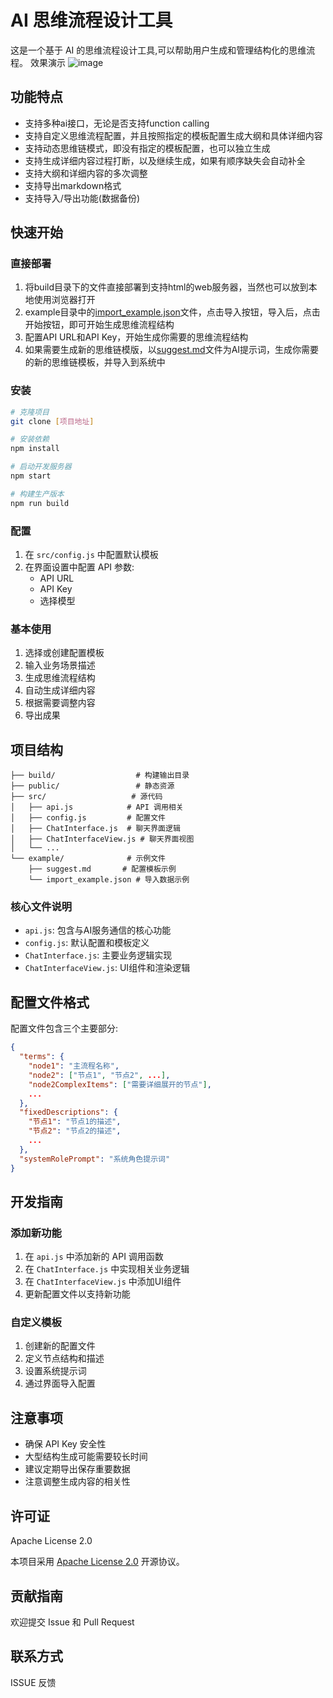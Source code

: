 # AI 思维流程设计工具

这是一个基于 AI 的思维流程设计工具,可以帮助用户生成和管理结构化的思维流程。
效果演示
![image](https://github.com/user-attachments/assets/ec2b997f-14f3-4108-9a3e-58a05e04afa5)

## 功能特点
- 支持多种ai接口，无论是否支持function calling
- 支持自定义思维流程配置，并且按照指定的模板配置生成大纲和具体详细内容
- 支持动态思维链模式，即没有指定的模板配置，也可以独立生成
- 支持生成详细内容过程打断，以及继续生成，如果有顺序缺失会自动补全
- 支持大纲和详细内容的多次调整
- 支持导出markdown格式
- 支持导入/导出功能(数据备份)

## 快速开始


### 直接部署
1. 将build目录下的文件直接部署到支持html的web服务器，当然也可以放到本地使用浏览器打开
2. example目录中的[import_example.json](https://github.com/suwubee/aicot/blob/main/example/import_example.json)文件，点击导入按钮，导入后，点击开始按钮，即可开始生成思维流程结构
3. 配置API URL和API Key，开始生成你需要的思维流程结构
4. 如果需要生成新的思维链模版，以[suggest.md](https://github.com/suwubee/aicot/blob/main/example/suggest.md?plain=1)文件为AI提示词，生成你需要的新的思维链模板，并导入到系统中

### 安装

```bash
# 克隆项目
git clone [项目地址]

# 安装依赖
npm install

# 启动开发服务器
npm start

# 构建生产版本
npm run build
```

### 配置

1. 在 `src/config.js` 中配置默认模板
2. 在界面设置中配置 API 参数:
   - API URL
   - API Key 
   - 选择模型

### 基本使用

1. 选择或创建配置模板
2. 输入业务场景描述
3. 生成思维流程结构
4. 自动生成详细内容
5. 根据需要调整内容
6. 导出成果

## 项目结构

```
├── build/                  # 构建输出目录
├── public/                 # 静态资源
├── src/                   # 源代码
│   ├── api.js            # API 调用相关
│   ├── config.js         # 配置文件
│   ├── ChatInterface.js  # 聊天界面逻辑
│   ├── ChatInterfaceView.js # 聊天界面视图
│   └── ...
└── example/              # 示例文件
    ├── suggest.md       # 配置模板示例
    └── import_example.json # 导入数据示例
```

### 核心文件说明

- `api.js`: 包含与AI服务通信的核心功能
- `config.js`: 默认配置和模板定义
- `ChatInterface.js`: 主要业务逻辑实现
- `ChatInterfaceView.js`: UI组件和渲染逻辑

## 配置文件格式

配置文件包含三个主要部分:

```json
{
  "terms": {
    "node1": "主流程名称",
    "node2": ["节点1", "节点2", ...],
    "node2ComplexItems": ["需要详细展开的节点"],
    ...
  },
  "fixedDescriptions": {
    "节点1": "节点1的描述",
    "节点2": "节点2的描述",
    ...
  },
  "systemRolePrompt": "系统角色提示词"
}
```

## 开发指南

### 添加新功能

1. 在 `api.js` 中添加新的 API 调用函数
2. 在 `ChatInterface.js` 中实现相关业务逻辑
3. 在 `ChatInterfaceView.js` 中添加UI组件
4. 更新配置文件以支持新功能

### 自定义模板

1. 创建新的配置文件
2. 定义节点结构和描述
3. 设置系统提示词
4. 通过界面导入配置

## 注意事项

- 确保 API Key 安全性
- 大型结构生成可能需要较长时间
- 建议定期导出保存重要数据
- 注意调整生成内容的相关性

## 许可证

Apache License 2.0

本项目采用 [Apache License 2.0](http://www.apache.org/licenses/LICENSE-2.0) 开源协议。

## 贡献指南

欢迎提交 Issue 和 Pull Request

## 联系方式

ISSUE 反馈
